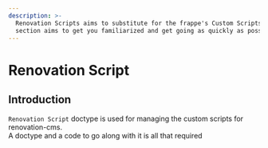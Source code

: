 ```yaml
---
description: >-
  Renovation Scripts aims to substitute for the frappe's Custom Scripts. This
  section aims to get you familiarized and get going as quickly as possible.
---
```


# Renovation Script

## Introduction

`Renovation Script` doctype is used for managing the custom scripts for renovation-cms.  
A doctype and a code to go along with it is all that required

